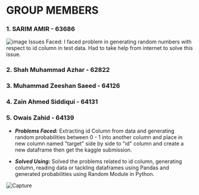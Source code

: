# GROUP MEMBERS
### 1. SARIM AMIR - 63686 
![image](https://user-images.githubusercontent.com/73839879/167282335-2e81d1ab-2406-4ec2-ab7d-7671a2d1a43e.png)
 Issues Faced: I faced problem in generating random numbers with respect to id column in test data. Had to take help from internet to solve this issue.
### 2. Shah Muhammad Azhar - 62822
### 3. Muhammad Zeeshan Saeed - 64126
### 4. Zain Ahmed Siddiqui - 64131
### 5. Owais Zahid - 64139
 - ***Problems Faced:*** Extracting id Column from data and generating random probabilities between 0 - 1 into another column and place in new column named "target" side by side to "id" column and create a new dataframe then get the kaggle submission.

 - ***Solved Using:*** Solved the problems related to id column, generating column, reading data or tackling dataframes using Pandas and generated probabilities using Random Module in Python.

![Capture](https://user-images.githubusercontent.com/62961644/167295213-7e2429c0-7d6f-41bb-8f1e-128d418fa655.PNG)


